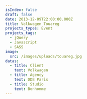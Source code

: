 ```yaml
---
isIndex: false
draft: false
date: 2013-12-09T22:00:00.000Z
title: Volkwagen Touareg
projects_types: Event
projects_tags:
  - jQuery
  - Javascript
  - SASS
image:
  src: /images/uploads/touareg.jpg
datas:
  - title: Client
    text: Volkwagen
  - title: Agency
    text: DDB Paris
  - title: Studio
    text: Bonhomme
---
```

